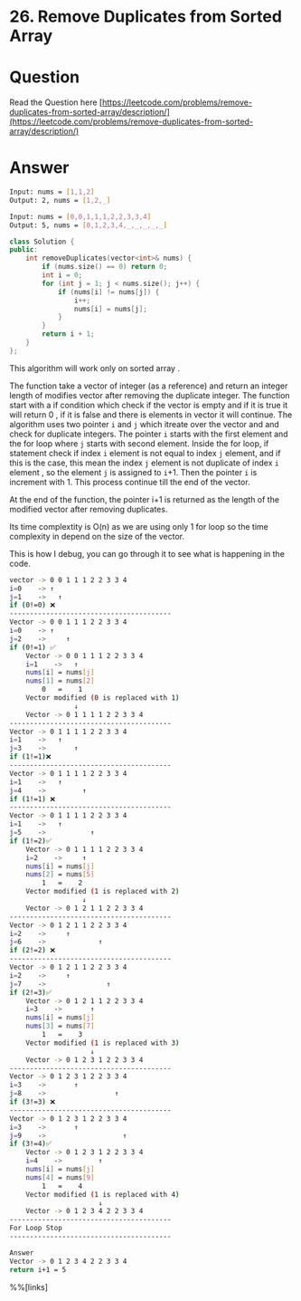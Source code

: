 # 26. Remove Duplicates from Sorted Array

# Question

Read the Question here [https://leetcode.com/problems/remove-duplicates-from-sorted-array/description/](https://leetcode.com/problems/remove-duplicates-from-sorted-array/description/)

# Answer

```bash
Input: nums = [1,1,2]
Output: 2, nums = [1,2,_]

Input: nums = [0,0,1,1,1,2,2,3,3,4]
Output: 5, nums = [0,1,2,3,4,_,_,_,_,_]
```

```cpp
class Solution {
public:
    int removeDuplicates(vector<int>& nums) {
        if (nums.size() == 0) return 0;
        int i = 0;
        for (int j = 1; j < nums.size(); j++) {
            if (nums[i] != nums[j]) {
                i++;
                nums[i] = nums[j];
            }
        }
        return i + 1;
    }
};
```

This algorithm will work only on sorted array .

The function take a vector of integer (as a reference) and return an integer length of modifies vector after removing the duplicate integer. The function start with a if condition which check if the vector is empty and if it is true it will return 0 , if it is false and there is elements in vector it will continue. The algorithm uses two pointer `i` and `j` which itreate over the vector and and check for duplicate integers. The pointer `i` starts with the first element and the for loop where `j` starts with second element. Inside the for loop, if statement check if index `i` element is not equal to index `j` element, and if this is the case, this mean the index `j` element is not duplicate of index `i` element , so the element `j` is assigned to `i`+1. Then the pointer `i` is increment with 1. This process continue till the end of the vector.

At the end of the function, the pointer i+1 is returned as the length of the modified vector after removing duplicates.

Its time complextity is O(n) as we are using only 1 for loop so the time complexity in depend on the size of the vector.

This is how I debug, you can go through it to see what is happening in the code.

```bash
vector -> 0 0 1 1 1 2 2 3 3 4
i=0    -> ↑
j=1    ->   ↑
if (0!=0) ❌ 
----------------------------------------
Vector -> 0 0 1 1 1 2 2 3 3 4
i=0    -> ↑
j=2    ->     ↑
if (0!=1) ✅
    Vector -> 0 0 1 1 1 2 2 3 3 4
    i=1    ->   ↑
    nums[i] = nums[j]
    nums[1] = nums[2]
        0   =    1
    Vector modified (0 is replaced with 1)
                ↓
    Vector -> 0 1 1 1 1 2 2 3 3 4
----------------------------------------
Vector -> 0 1 1 1 1 2 2 3 3 4
i=1    ->   ↑
j=3    ->       ↑
if (1!=1)❌
----------------------------------------
Vector -> 0 1 1 1 1 2 2 3 3 4
i=1    ->   ↑
j=4    ->         ↑
if (1!=1) ❌
----------------------------------------
Vector -> 0 1 1 1 1 2 2 3 3 4
i=1    ->   ↑
j=5    ->           ↑
if (1!=2)✅
    Vector -> 0 1 1 1 1 2 2 3 3 4 
    i=2    ->     ↑
    nums[i] = nums[j]
    nums[2] = nums[5]
        1   =    2
    Vector modified (1 is replaced with 2)
                  ↓
    Vector -> 0 1 2 1 1 2 2 3 3 4
----------------------------------------
Vector -> 0 1 2 1 1 2 2 3 3 4
i=2    ->     ↑
j=6    ->             ↑
if (2!=2) ❌
----------------------------------------
Vector -> 0 1 2 1 1 2 2 3 3 4
i=2    ->     ↑
j=7    ->               ↑
if (2!=3)✅
    Vector -> 0 1 2 1 1 2 2 3 3 4 
    i=3    ->       ↑
    nums[i] = nums[j]
    nums[3] = nums[7]
        1   =    3
    Vector modified (1 is replaced with 3)
                    ↓
    Vector -> 0 1 2 3 1 2 2 3 3 4
----------------------------------------
Vector -> 0 1 2 3 1 2 2 3 3 4
i=3    ->       ↑
j=8    ->                 ↑
if (3!=3) ❌
----------------------------------------
Vector -> 0 1 2 3 1 2 2 3 3 4
i=3    ->       ↑
j=9    ->                   ↑
if (3!=4)✅
    Vector -> 0 1 2 3 1 2 2 3 3 4 
    i=4    ->         ↑
    nums[i] = nums[j]
    nums[4] = nums[9]
        1   =    4
    Vector modified (1 is replaced with 4)
                      ↓
    Vector -> 0 1 2 3 4 2 2 3 3 4
----------------------------------------
For Loop Stop
----------------------------------------

Answer
Vector -> 0 1 2 3 4 2 2 3 3 4
return i+1 = 5
```

%%[links]